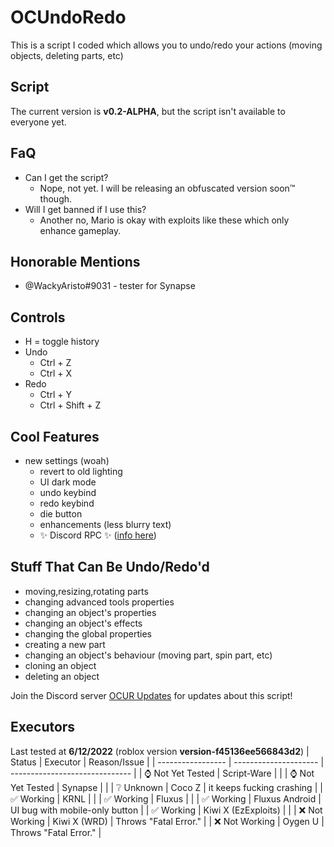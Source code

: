 # OCUndoRedo
This is a script I coded which allows you to undo/redo your actions (moving objects, deleting parts, etc)

## Script
The current version is **v0.2-ALPHA**, but the script isn't available to everyone yet.
## FaQ
- Can I get the script?
  - Nope, not yet. I will be releasing an obfuscated version soon™ though.
- Will I get banned if I use this?
  - Another no, Mario is okay with exploits like these which only enhance gameplay.
## Honorable Mentions
- @WackyAristo#9031 - tester for Synapse
## Controls
- H = toggle history
- Undo
  - Ctrl + Z
  - Ctrl + X
- Redo
  - Ctrl + Y
  - Ctrl + Shift + Z
## Cool Features
- new settings (woah)
  - revert to old lighting
  - UI dark mode
  - undo keybind
  - redo keybind
  - die button
  - enhancements (less blurry text)
  - ✨ Discord RPC ✨ ([info here](https://github.com/Gabe616/OCUndoRedo/blob/main/DiscordRPC.md))
## Stuff That Can Be Undo/Redo'd
- moving,resizing,rotating parts
- changing advanced tools properties
- changing an object's properties
- changing an object's effects
- changing the global properties
- creating a new part
- changing an object's behaviour (moving part, spin part, etc)
- cloning an object
- deleting an object

Join the Discord server [OCUR Updates](https://discord.gg/Mpw6b7vQfJ) for updates about this script!

## Executors
Last tested at **6/12/2022** (roblox version **version-f45136ee566843d2**)
| Status            | Executor              | Reason/Issue                   |
| ----------------- | --------------------- | ------------------------------ |
| ⌚ Not Yet Tested | Script-Ware           |                                |
| ⌚ Not Yet Tested | Synapse               |                                |
| ❔ Unknown        | Coco Z                | it keeps fucking crashing      |
| ✅ Working        | KRNL                  |                                |
| ✅ Working        | Fluxus                |                                |
| ✅ Working        | Fluxus Android        | UI bug with mobile-only button |
| ✅ Working        | Kiwi X (EzExploits)   |                                |
| ❌ Not Working    | Kiwi X (WRD)          | Throws "Fatal Error."          |
| ❌ Not Working    | Oygen U               | Throws "Fatal Error."          |